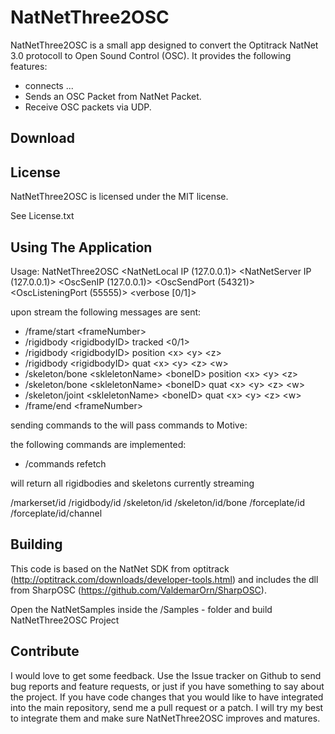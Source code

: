 NatNetThree2OSC
===================================


NatNetThree2OSC is a small app designed to convert the Optitrack NatNet 3.0 protocoll to Open Sound Control (OSC). It provides the following features:

+ connects ...
+ Sends an OSC Packet from NatNet Packet.
+ Receive OSC packets via UDP.

Download
--------



License
-------

NatNetThree2OSC is licensed under the MIT license.

See License.txt

Using The Application
-----------------

Usage: NatNetThree2OSC  <NatNetLocal IP (127.0.0.1)> <NatNetServer IP (127.0.0.1)> <OscSenIP (127.0.0.1)> <OscSendPort (54321)> <OscListeningPort (55555)> <verbose [0/1]>

upon stream the following messages are sent:

+ /frame/start \<frameNumber>
+ /rigidbody \<rigidbodyID> tracked \<0/1>
+ /rigidbody \<rigidbodyID> position \<x> \<y> \<z>
+ /rigidbody \<rigidbodyID> quat \<x> \<y> \<z> \<w>
+ /skeleton/bone \<skleletonName> \<boneID> position \<x> \<y> \<z>
+ /skeleton/bone \<skleletonName> \<boneID> quat \<x> \<y> \<z> \<w>
+ /skeleton/joint \<skleletonName> \<boneID> quat \<x> \<y> \<z> \<w>
+ /frame/end \<frameNumber>

sending commands to the <OscListeningPort> will pass commands to Motive:

the following commands are implemented:

+ /commands refetch

will return all rigidbodies and skeletons currently streaming

/markerset/id <markersetName>
/rigidbody/id <rigidbodyName> <rigidbodyID>
/skeleton/id <skleletonName> <SkeletonID>
/skeleton/id/bone <skleletonName> <boneID> <boneName>
/forceplate/id <serial>
/forceplate/id/channel <serial> <channelID> <channelName>

Building
---------

This code is based on the NatNet SDK from optitrack (http://optitrack.com/downloads/developer-tools.html) and includes the dll from SharpOSC (https://github.com/ValdemarOrn/SharpOSC).

Open the NatNetSamples inside the /Samples - folder and build NatNetThree2OSC Project

Contribute
----------

I would love to get some feedback. Use the Issue tracker on Github to send bug reports and feature requests, or just if you have something to say about the project. If you have code changes that you would like to have integrated into the main repository, send me a pull request or a patch. I will try my best to integrate them and make sure NatNetThree2OSC improves and matures.
